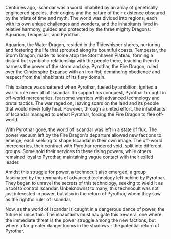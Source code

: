 Centuries ago, Iscandar was a world inhabited by an array of genetically engineered species, their origins and the nature of their existence obscured by the mists of time and myth. The world was divided into regions, each with its own unique challenges and wonders, and the inhabitants lived in relative harmony, guided and protected by the three mighty Dragons: Aquarion, Tempestar, and Pyrothar.

Aquarion, the Water Dragon, resided in the Tidewhisper shores, nurturing and fostering the life that sprouted along its bountiful coasts. Tempestar, the Storm Dragon, made its home atop the Stormhaven Plateau, forming a distant but symbiotic relationship with the people there, teaching them to harness the power of the storm and sky. Pyrothar, the Fire Dragon, ruled over the Cinderspire Expanse with an iron fist, demanding obedience and respect from the inhabitants of its fiery domain.

This balance was shattered when Pyrothar, fueled by ambition, ignited a war to rule over all of Iscandar. To support his conquest, Pyrothar brought in off-world mercenaries, fearsome warriors with advanced technology and brutal tactics. The war raged on, leaving scars on the land and its people that would never fully heal. However, through a united effort, the inhabitants of Iscandar managed to defeat Pyrothar, forcing the Fire Dragon to flee off-world.

With Pyrothar gone, the world of Iscandar was left in a state of flux. The power vacuum left by the Fire Dragon's departure allowed new factions to emerge, each seeking to shape Iscandar in their own image. The off-world mercenaries, their contract with Pyrothar rendered void, split into different groups. Some sold their services to these rising powers, while others remained loyal to Pyrothar, maintaining vague contact with their exiled leader.

Amidst this struggle for power, a technocult also emerged, a group fascinated by the remnants of advanced technology left behind by Pyrothar. They began to unravel the secrets of this technology, seeking to wield it as a tool to control Iscandar. Unbeknownst to many, this technocult was not just interested in power, but also in the return of Pyrothar, whom they saw as the rightful ruler of Iscandar.

Now, as the world of Iscandar is caught in a dangerous dance of power, the future is uncertain. The inhabitants must navigate this new era, one where the immediate threat is the power struggle among the new factions, but where a far greater danger looms in the shadows - the potential return of Pyrothar.